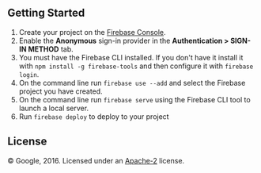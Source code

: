 Getting Started
---------------

 1. Create your project on the [Firebase Console](https://console.firebase.google.com).
 1. Enable the **Anonymous** sign-in provider in the **Authentication > SIGN-IN METHOD** tab.
 1. You must have the Firebase CLI installed. If you don't have it install it with `npm install -g firebase-tools` and then configure it with `firebase login`.
 1. On the command line run `firebase use --add` and select the Firebase project you have created.
 1. On the command line run `firebase serve` using the Firebase CLI tool to launch a local server.
 1. Run `firebase deploy` to deploy to your project

License
-------

© Google, 2016. Licensed under an [Apache-2](../LICENSE) license.

